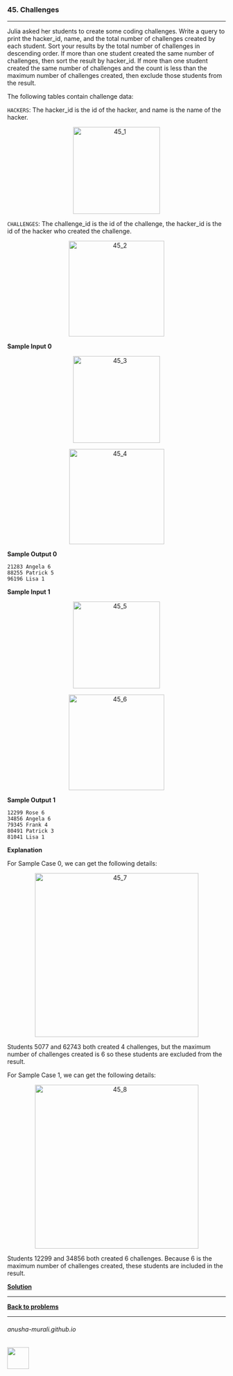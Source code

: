 ### 45. Challenges

---
 Julia asked her students to create some coding challenges. Write a query to print the hacker_id, name, and the total number of challenges created by each student. 
 Sort your results by the total number of challenges in descending order. If more than one student created the same number of challenges, then sort the result by hacker_id. 
 If more than one student created the same number of challenges and the count is less than the maximum number of challenges created, then exclude those students from the result.

 The following tables contain challenge data:
 
`HACKERS`: The hacker_id is the id of the hacker, and name is the name of the hacker.

<p align="center"> 
<img width="200" alt="45_1" src="https://github.com/user-attachments/assets/e221a5aa-f3d7-4cb2-a8cc-0bce0d438373" />
</p>


`CHALLENGES`: The challenge_id is the id of the challenge, the hacker_id is the id of the hacker who created the challenge.

<p align="center">
<img width="220" alt="45_2" src="https://github.com/user-attachments/assets/8a18d072-b5b9-49f0-b35c-10105c743997" />
</p>


**Sample Input 0**

<p align="center">
<img width="200" alt="45_3" src="https://github.com/user-attachments/assets/85154847-dcfa-4ca9-948a-ace19f66f8ae" />
</p>

<p align="center">
<img width="219" alt="45_4" src="https://github.com/user-attachments/assets/69d7e183-0883-4ba8-b68e-f5cc97b0f78d" />
</p>

**Sample Output 0**

```
21283 Angela 6
88255 Patrick 5
96196 Lisa 1
```


**Sample Input 1**

<p align="center">
<img width="200" alt="45_5" src="https://github.com/user-attachments/assets/06fde7b8-1396-427f-9b97-25f7d52bab45" />
</p>

<p align="center">
<img width="220" alt="45_6" src="https://github.com/user-attachments/assets/4154cffb-721b-474e-8c3b-699a253043e0" />
</p>

**Sample Output 1**

```
12299 Rose 6
34856 Angela 6
79345 Frank 4
80491 Patrick 3
81041 Lisa 1
```




**Explanation**

For Sample Case 0, we can get the following details:

<p align="center">
<img width="377" alt="45_7" src="https://github.com/user-attachments/assets/c99d0372-996a-43fc-862b-6b3bec62e92a" />
</p>

Students 5077 and 62743 both created 4 challenges, but the maximum number of challenges created is 6 so these students are excluded from the result.


For Sample Case 1, we can get the following details:

<p align="center">
<img width="377" alt="45_8" src="https://github.com/user-attachments/assets/2bc15729-a817-4db9-8a70-d75fe505401a" />
</p>

Students 12299 and 34856 both created 6 challenges. Because 6 is the maximum number of challenges created, these students are included in the result.

**[Solution](./s45.md)**

---

**[Back to problems](./problems.md)**

* * *
###### anusha-murali.github.io

<img src="https://github.com/anusha-murali/anusha-murali.github.io/assets/111596338/639243aa-2857-4595-a65a-7852762bb002" width="50" height="50"/>
